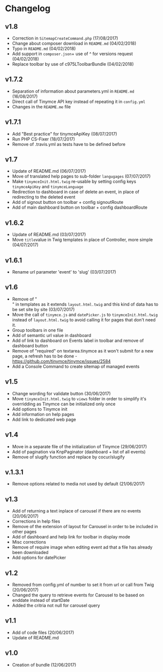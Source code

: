 # Changelog

v1.8
----
- Correction in `SitemapCreateCommand.php` (17/08/2017)
- Change about composer download in `README.md` (04/02/2018)
- Typo in `README.md` (04/02/2018)
- Add support in `composer.json`+ use of ^ for versions request (04/02/2018)
- Replace toolbar by use of c975LToolbarBundle (04/02/2018)

v1.7.2
------
- Separation of information about parameters.yml in `README.md` (16/08/2017)
- Direct call of Tinymce API key instead of repeating it in `config.yml`
- Changes in the `README.me` file

v1.7.1
------
- Add "Best practice" for tinymceApiKey (08/07/2017)
- Run PHP CS-Fixer (18/07/2017)
- Remove of .travis.yml as tests have to be defined before

v1.7
----
- Update of README.md (06/07/2017)
- Move of translated help pages to sub-folder `langugages` (07/07/2017)
- Make `tinymceInit.html.twig` re-usable by setting config keys `tinymceApiKey` and `tinymceLanguage`
- Redirection to dashboard in case of delete an event, in place of redirecting to the deleted event
- Add of signout button on toolbar + config signoutRoute
- Add of main dashboard button on toolbar + config dashboardRoute

v1.6.2
------
- Update of README.md (03/07/2017)
- Move `title`value in Twig templates in place of Controller, more simple (04/07/2017)

v1.6.1
------
- Rename url parameter 'event' to 'slug' (03/07/2017)

v1.6
----
- Remove of "<div class="container">" in templates as it extends `layout.html.twig` and this kind of data has to be set site by site (03/07/2017)
- Move the call of `tinymce.js` and `datePicker.js` to `tinymceInit.html.twig` instead of `layout.html.twig` to avoid calling it for pages that don't need it.
- Group toolbars in one file
- Add of semantic url value in dashboard
- Add of link to dashboard on Events label in toolbar and remove of dashboard button
- Remove of "required" on textarea.tinymce as it won't submit for a new page, a refresh has to be done - https://github.com/tinymce/tinymce/issues/2584
- Add a Console Command to create sitemap of managed events

v1.5
----
- Change wording for validate button (30/06/2017)
- Move `tinymceInit.html.twig` to `views` folder in order to simplify it's overridding as Tinymce can be initialized only once
- Add options to Tinymce init
- Add information on help pages
- Add link to dedicated web page

v1.4
----
- Move in a separate file of the initialization of Tinymce (29/06/2017)
- Add of pagination via KnpPaginator (dashboard + list of all events)
- Remove of slugify function and replace by cocur/slugify

v.1.3.1
-----
- Remove options related to media not used by default (21/06/2017)

v1.3
----
- Add of returning a text inplace of carousel if there are no events (20/06/2017)
- Corrections in help files
- Remove of the extension of layout for Carousel in order to be included in other pages
- Add of dashboard and help link for toolbar in display mode
- Misc corrections
- Remove of require image when editing event ad that a file has already been downloaded
- Add options for datePicker

v1.2
----
- Removed from config.yml of number to set it from url or call from Twig (20/06/2017)
- Changed the query to retrieve events for Carousel to be based on enddate instead of startDate
- Added the critria not null for carousel query

v1.1
----
- Add of code files (20/06/2017)
- Update of README.md

v1.0
----
- Creation of bundle (12/06/2017)